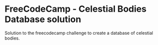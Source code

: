 # FreeCodeCamp - Celestial Bodies Database solution

Solution to the freecodecamp challenge to create a database of celestial bodies.
